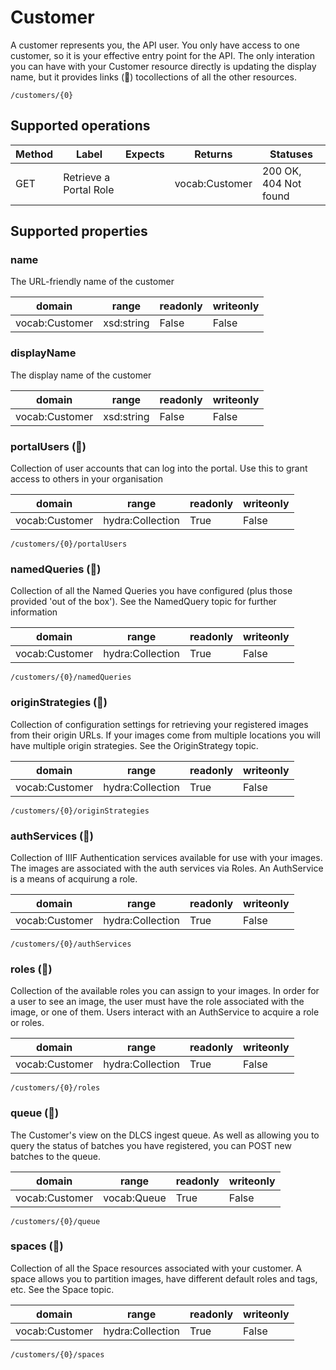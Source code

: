 
# Customer

A customer represents you, the API user. You only have access to one customer, so it is your effective entry point for the API. The only interation you can have with your Customer resource directly is updating the display name, but it provides links (🔗) tocollections of all the other resources.


```
/customers/{0}
```


## Supported operations


|Method|Label|Expects|Returns|Statuses|
|--|--|--|--|--|
|GET|Retrieve a Portal Role| |vocab:Customer|200 OK, 404 Not found|


## Supported properties


### name

The URL-friendly name of the customer


|domain|range|readonly|writeonly|
|--|--|--|--|
|vocab:Customer|xsd:string|False|False|


### displayName

The display name of the customer


|domain|range|readonly|writeonly|
|--|--|--|--|
|vocab:Customer|xsd:string|False|False|


### portalUsers (🔗)

Collection of user accounts that can log into the portal. Use this to grant access to others in your organisation


|domain|range|readonly|writeonly|
|--|--|--|--|
|vocab:Customer|hydra:Collection|True|False|


```
/customers/{0}/portalUsers
```


### namedQueries (🔗)

Collection of all the Named Queries you have configured (plus those provided 'out of the box'). See the NamedQuery topic for further information


|domain|range|readonly|writeonly|
|--|--|--|--|
|vocab:Customer|hydra:Collection|True|False|


```
/customers/{0}/namedQueries
```


### originStrategies (🔗)

Collection of configuration settings for retrieving your registered images from their origin URLs. If your images come from multiple locations you will have multiple origin strategies. See the OriginStrategy topic.


|domain|range|readonly|writeonly|
|--|--|--|--|
|vocab:Customer|hydra:Collection|True|False|


```
/customers/{0}/originStrategies
```


### authServices (🔗)

Collection of IIIF Authentication services available for use with your images. The images are associated with the auth services via Roles. An AuthService is a means of acquirung a role.


|domain|range|readonly|writeonly|
|--|--|--|--|
|vocab:Customer|hydra:Collection|True|False|


```
/customers/{0}/authServices
```


### roles (🔗)

Collection of the available roles you can assign to your images. In order for a user to see an image, the user must have the role associated with the image, or one of them. Users interact with an AuthService to acquire a role or roles.


|domain|range|readonly|writeonly|
|--|--|--|--|
|vocab:Customer|hydra:Collection|True|False|


```
/customers/{0}/roles
```


### queue (🔗)

The Customer's view on the DLCS ingest queue. As well as allowing you to query the status of batches you have registered, you can POST new batches to the queue.


|domain|range|readonly|writeonly|
|--|--|--|--|
|vocab:Customer|vocab:Queue|True|False|


```
/customers/{0}/queue
```


### spaces (🔗)

Collection of all the Space resources associated with your customer. A space allows you to partition images, have different default roles and tags, etc. See the Space topic.


|domain|range|readonly|writeonly|
|--|--|--|--|
|vocab:Customer|hydra:Collection|True|False|


```
/customers/{0}/spaces
```

